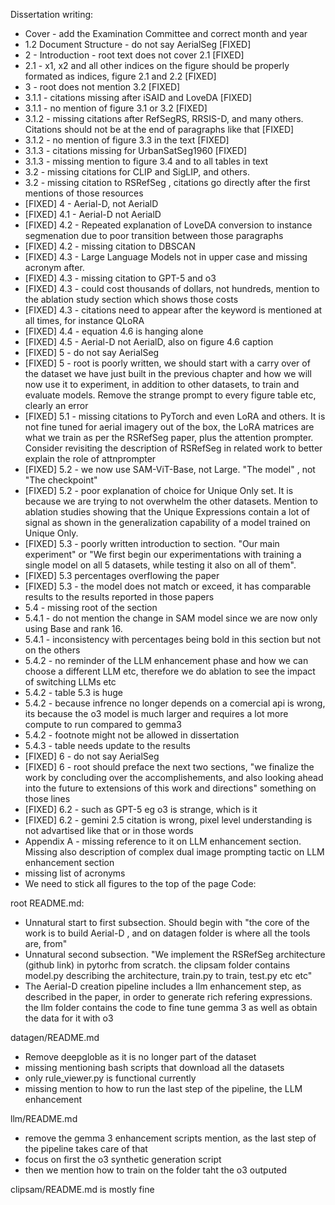 Dissertation writing: 

- Cover - add the Examination Committee and correct month and year
- 1.2 Document Structure - do not say AerialSeg [FIXED]
- 2 - Introduction - root text does not cover 2.1 [FIXED]
- 2.1 - x1, x2 and all other indices on the figure should be properly formated as indices, figure 2.1 and 2.2 [FIXED]
- 3 - root does not mention 3.2 [FIXED]
- 3.1.1 - citations missing after iSAID and LoveDA [FIXED]
- 3.1.1 - no mention of figure 3.1 or 3.2 [FIXED]
- 3.1.2 - missing citations after RefSegRS, RRSIS-D, and many others. Citations should not be at the end of paragraphs like that [FIXED]
- 3.1.2 - no mention of figure 3.3 in the text [FIXED]
- 3.1.3 - citations missing for UrbanSatSeg1960 [FIXED]
- 3.1.3 - missing mention to figure 3.4 and to all tables in text
- 3.2 - missing citations for CLIP and SigLIP, and others. 
- 3.2 - missing citation to RSRefSeg , citations go directly after the first mentions of those resources
- [FIXED] 4 - Aerial-D, not AerialD
- [FIXED] 4.1 - Aerial-D not AerialD
- [FIXED] 4.2 - Repeated explanation of LoveDA conversion to instance segmenation due to poor transition between those paragraphs
- [FIXED] 4.2 - missing citation to DBSCAN
- [FIXED] 4.3 - Large Language Models not in upper case and missing acronym after.
- [FIXED] 4.3 - missing citation to GPT-5 and o3
- [FIXED] 4.3 - could cost thousands of dollars, not hundreds, mention to the ablation study section which shows those costs
- [FIXED] 4.3 - citations need to appear after the keyword is mentioned at all times, for instance QLoRA 
- [FIXED] 4.4 - equation 4.6 is hanging alone
- [FIXED] 4.5 - Aerial-D not AerialD, also on figure 4.6 caption
- [FIXED] 5 - do not say AerialSeg
- [FIXED] 5 - root is poorly written, we should start with a carry over of the dataset we have just built in the previous chapter and how we will now use it to experiment, in addition to other datasets, to train and evaluate models. Remove the strange prompt to every figure table etc, clearly an error
- [FIXED] 5.1 - missing citations to PyTorch and even LoRA and others. It is not fine tuned for aerial imagery out of the box, the LoRA matrices are what we train as per the RSRefSeg paper, plus the attention prompter. Consider revisiting the description of RSRefSeg in related work to better explain the role of attnprompter
- [FIXED] 5.2 - we now use SAM-ViT-Base, not Large. "The model" , not "The checkpoint"
- [FIXED] 5.2 - poor explanation of choice for Unique Only set. It is because we are trying to not overwhelm the other datasets. Mention to ablation studies showing that the Unique Expressions contain a lot of signal as shown in the generalization capability of a model trained on Unique Only. 
- [FIXED] 5.3 -  poorly written introduction to section. "Our main experiment" or "We first begin our experimentations with training a single model on all 5 datasets, while testing it also on all of them". 
- [FIXED] 5.3 percentages overflowing the paper
- [FIXED] 5.3 -  the model does not match or exceed, it has comparable results to the results reported in those papers
- 5.4 - missing root of the section
- 5.4.1 - do not mention the change in SAM model since we are now only using Base and rank 16. 
- 5.4.1 - inconsistency with percentages being bold in this section but not on the others
- 5.4.2 -  no reminder of the LLM enhancement phase and how we can choose a different LLM etc, therefore we do ablation to see the impact of switching LLMs etc
- 5.4.2 -  table 5.3 is huge
- 5.4.2 - because infrence no longer depends on a comercial api is wrong, its because the o3 model is much larger and requires a lot more compute to run compared to gemma3
- 5.4.2 - footnote might not be allowed in dissertation
- 5.4.3 -  table needs update to the results
- [FIXED] 6 - do not say AerialSeg
- [FIXED] 6 - root should preface the next two sections, "we finalize the work by concluding over the accomplishements, and also looking ahead into the future to extensions of this work and directions" something on those lines
- [FIXED] 6.2 - such as GPT-5 eg o3 is strange, which is it
- [FIXED] 6.2 - gemini 2.5 citation is wrong, pixel level understanding is not advartised like that or in those words
- Appendix A - missing reference to it on LLM enhancement section. Missing also description of complex dual image prompting tactic on LLM enhancement section
- missing list of acronyms
- We need to stick all figures to the top of the page
Code: 

root README.md: 
- Unnatural start to first subsection. Should begin with "the core of the work is to build Aerial-D , and on datagen folder is where all the tools are, from"
- Unnatural second subsection. "We implement the RSRefSeg architecture (github link) in pytorhc from scratch. the clipsam folder contains model.py describing the architecture, train.py to train, test.py etc etc"
- The Aerial-D creation pipeline includes a llm enhancement step, as described in the paper, in order to generate rich refering expressions. the llm folder contains the code to fine tune gemma 3 as well as obtain the data for it with o3

datagen/README.md
- Remove deepgloble as it is no longer part of the dataset
- missing mentioning bash scripts that download all the datasets
- only rule_viewer.py is functional currently
- missing mention to how to run the last step of the pipeline, the LLM enhancement

llm/README.md
- remove the gemma 3 enhancement scripts mention, as the last step of the pipeline takes care of that
- focus on first the o3 synthetic generation script
- then we mention how to train on the folder taht the o3 outputed

clipsam/README.md is mostly fine




